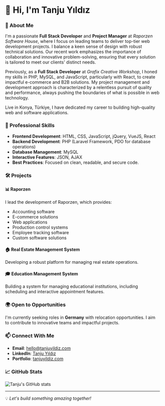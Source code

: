# 👋 Hi, I'm Tanju Yıldız

### 🚀 About Me
I'm a passionate **Full Stack Developer** and **Project Manager** at _Raporzen Software House_, where I focus on leading teams to deliver top-tier web development projects. I balance a keen sense of design with robust technical solutions. Our recent work emphasizes the importance of collaboration and innovative problem-solving, ensuring that every solution is tailored to meet our clients' distinct needs. 

Previously, as a **Full Stack Developer** at _Grafix Creative Workshop_, I honed my skills in PHP, MySQL, and JavaScript, particularly with React, to create impactful e-commerce and B2B solutions. My project management and development approach is characterized by a relentless pursuit of quality and performance, always pushing the boundaries of what is possible in web technology.

Live in Konya, Türkiye, I have dedicated my career to building high-quality web and software applications. 

### 💼 Professional Skills
- **Frontend Development**: HTML, CSS, JavaScript, jQuery, VueJS, React
- **Backend Development**: PHP (Laravel Framework, PDO for database operations)
- **Database Management**: MySQL
- **Interactive Features**: JSON, AJAX
- **Best Practices**: Focused on clean, readable, and secure code.

### 🛠️ Projects
#### 📊 Raporzen
I lead the development of Raporzen, which provides:
- Accounting software
- E-commerce solutions
- Web applications
- Production control systems
- Employee tracking software
- Custom software solutions

#### 🏠 Real Estate Management System
Developing a robust platform for managing real estate operations.

#### 🎓 Education Management System
Building a system for managing educational institutions, including scheduling and interactive appointment features.

### 🌍 Open to Opportunities
I'm currently seeking roles in **Germany** with relocation opportunities. I aim to contribute to innovative teams and impactful projects.

### 📫 Connect With Me
- **Email**: hello@tanjuyildiz.com
- **LinkedIn**: [Tanju Yıldız](https://linkedin.com/in/yildiztanju)  
- **Portfolio**: [tanjuyildiz.com](https://tanjuyildiz.com)

### 📈 GitHub Stats
![Tanju's GitHub stats](https://github-readme-stats.vercel.app/api?username=mavisland&show_icons=true&theme=radical)

---
💡 *Let's build something amazing together!*
